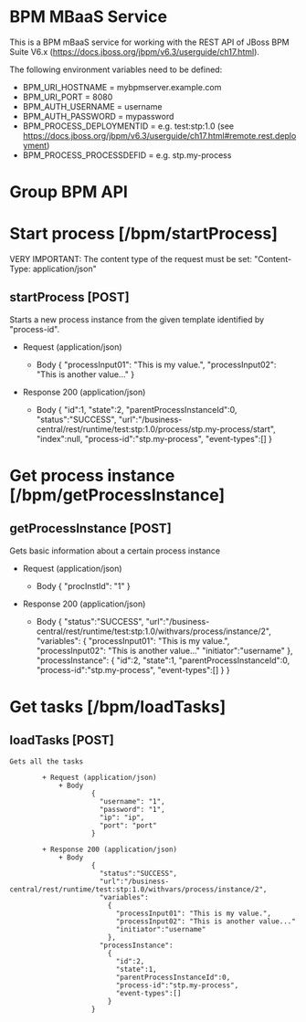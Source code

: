 # BPM MBaaS Service

This is a BPM mBaaS service for working with the REST API of JBoss BPM Suite V6.x (https://docs.jboss.org/jbpm/v6.3/userguide/ch17.html).

The following environment variables need to be defined:
- BPM\_URI\_HOSTNAME = mybpmserver.example.com
- BPM\_URI\_PORT = 8080
- BPM\_AUTH\_USERNAME = username
- BPM\_AUTH\_PASSWORD = mypassword
- BPM\_PROCESS\_DEPLOYMENTID = e.g. test:stp:1.0 (see https://docs.jboss.org/jbpm/v6.3/userguide/ch17.html#remote.rest.deployment)
- BPM\_PROCESS\_PROCESSDEFID = e.g. stp.my-process

# Group BPM API

# Start process [/bpm/startProcess]

VERY IMPORTANT: The content type of the request must be set: "Content-Type: application/json"

## startProcess [POST]

Starts a new process instance from the given template identified by "process-id".

+ Request (application/json)
    + Body
            {
              "processInput01": "This is my value.",
              "processInput02": "This is another value..."
            }

+ Response 200 (application/json)
    + Body
            {
              "id":1,
              "state":2,
              "parentProcessInstanceId":0,
              "status":"SUCCESS",
              "url":"/business-central/rest/runtime/test:stp:1.0/process/stp.my-process/start",
              "index":null,
              "process-id":"stp.my-process",
              "event-types":[]
            }

# Get process instance [/bpm/getProcessInstance]

## getProcessInstance [POST]

Gets basic information about a certain process instance

+ Request (application/json)
    + Body
            {
              "procInstId": "1"
            }

+ Response 200 (application/json)
    + Body
            {
              "status":"SUCCESS",
              "url":"/business-central/rest/runtime/test:stp:1.0/withvars/process/instance/2",
              "variables":
                {
                  "processInput01": "This is my value.",
                  "processInput02": "This is another value..."
                  "initiator":"username"
                },
              "processInstance":
                {
                  "id":2,
                  "state":1,
                  "parentProcessInstanceId":0,
                  "process-id":"stp.my-process",
                  "event-types":[]
                }
            }
# Get tasks [/bpm/loadTasks]

## loadTasks [POST]
    Gets all the tasks

            + Request (application/json)
                + Body
                        {
                          "username": "1",
                          "password": "1",
                          "ip": "ip",
                          "port": "port"
                        }

            + Response 200 (application/json)
                + Body
                        {
                          "status":"SUCCESS",
                          "url":"/business-central/rest/runtime/test:stp:1.0/withvars/process/instance/2",
                          "variables":
                            {
                              "processInput01": "This is my value.",
                              "processInput02": "This is another value..."
                              "initiator":"username"
                            },
                          "processInstance":
                            {
                              "id":2,
                              "state":1,
                              "parentProcessInstanceId":0,
                              "process-id":"stp.my-process",
                              "event-types":[]
                            }
                        }

